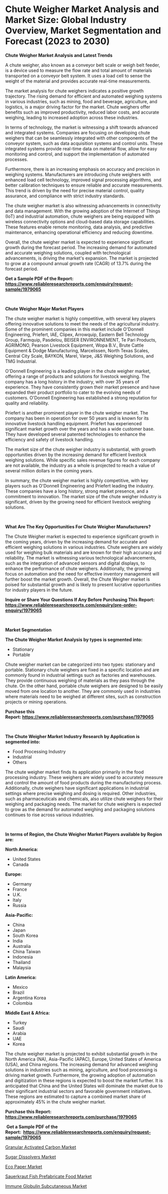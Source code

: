 <p><h1>Chute Weigher Market Analysis and Market Size: Global Industry Overview, Market Segmentation and Forecast (2023 to 2030)</h1></p><p><strong>Chute Weigher Market Analysis and Latest Trends</strong></p>
<p><p>A chute weigher, also known as a conveyor belt scale or weigh belt feeder, is a device used to measure the flow rate and total amount of materials transported on a conveyor belt system. It uses a load cell to sense the weight of the material and provides accurate real-time measurements.</p><p>The market analysis for chute weighers indicates a positive growth trajectory. The rising demand for efficient and automated weighing systems in various industries, such as mining, food and beverage, agriculture, and logistics, is a major driving factor for the market. Chute weighers offer benefits such as improved productivity, reduced labor costs, and accurate weighing, leading to increased adoption across these industries.</p><p>In terms of technology, the market is witnessing a shift towards advanced and integrated systems. Companies are focusing on developing chute weighers that can be seamlessly integrated with other components of the conveyor system, such as data acquisition systems and control units. These integrated systems provide real-time data on material flow, allow for easy monitoring and control, and support the implementation of automated processes.</p><p>Furthermore, there is an increasing emphasis on accuracy and precision in weighing systems. Manufacturers are introducing chute weighers with enhanced load cell technology, improved signal processing algorithms, and better calibration techniques to ensure reliable and accurate measurements. This trend is driven by the need for precise material control, quality assurance, and compliance with strict industry standards.</p><p>The chute weigher market is also witnessing advancements in connectivity and data management. With the growing adoption of the Internet of Things (IoT) and industrial automation, chute weighers are being equipped with wireless connectivity options and cloud-based data storage capabilities. These features enable remote monitoring, data analysis, and predictive maintenance, enhancing operational efficiency and reducing downtime.</p><p>Overall, the chute weigher market is expected to experience significant growth during the forecast period. The increasing demand for automated and accurate weighing solutions, coupled with technological advancements, is driving the market's expansion. The market is projected to grow at a compound annual growth rate (CAGR) of 13.7% during the forecast period.</p></p>
<p><strong>Get a Sample PDF of the Report:&nbsp; <a href="https://www.reliableresearchreports.com/enquiry/request-sample/1979065">https://www.reliableresearchreports.com/enquiry/request-sample/1979065</a></strong></p>
<p>&nbsp;</p>
<p><strong>Chute Weigher Major Market Players</strong></p>
<p><p>The chute weigher market is highly competitive, with several key players offering innovative solutions to meet the needs of the agricultural industry. Some of the prominent companies in this market include O'Donnell Engineering, Priefert, IAE, Clipex, Arrowquip, Eastern Bell Technology Group, Farmquip, Pasdelou, BEISER ENVIRONNEMENT, Te Pari Products, AGRİMONO, Pearson Livestock Equipment, Wopa B.V., Brute Cattle Equipment & Dodge Manufacturing, Marcelissen, North Texas Scales, Central City Scale, BAYKON, Marel, Varpe, J&S Weighing Solutions, and TMG Industrial.</p><p>O'Donnell Engineering is a leading player in the chute weigher market, offering a range of products and solutions for livestock weighing. The company has a long history in the industry, with over 35 years of experience. They have consistently grown their market presence and have expanded their product portfolio to cater to the evolving needs of customers. O'Donnell Engineering has established a strong reputation for quality and reliability.</p><p>Priefert is another prominent player in the chute weigher market. The company has been in operation for over 50 years and is known for its innovative livestock handling equipment. Priefert has experienced significant market growth over the years and has a wide customer base. They have developed several patented technologies to enhance the efficiency and safety of livestock handling.</p><p>The market size of the chute weigher industry is substantial, with growth opportunities driven by the increasing demand for efficient livestock weighing solutions. While specific sales revenue figures for each company are not available, the industry as a whole is projected to reach a value of several million dollars in the coming years.</p><p>In summary, the chute weigher market is highly competitive, with key players such as O'Donnell Engineering and Priefert leading the industry. These companies have a long history, strong market presence, and a commitment to innovation. The market size of the chute weigher industry is significant, driven by the growing need for efficient livestock weighing solutions.</p></p>
<p>&nbsp;</p>
<p><strong>What Are The Key Opportunities For Chute Weigher Manufacturers?</strong></p>
<p><p>The Chute Weigher market is expected to experience significant growth in the coming years, driven by the increasing demand for accurate and efficient weighing solutions in various industries. Chute weighers are widely used for weighing bulk materials and are known for their high accuracy and reliability. The market is witnessing various technological advancements, such as the integration of advanced sensors and digital displays, to enhance the performance of chute weighers. Additionally, the growing focus on automation and the need for effective inventory management will further boost the market growth. Overall, the Chute Weigher market is poised for substantial growth and is likely to present lucrative opportunities for industry players in the future.</p></p>
<p><strong>Inquire or Share Your Questions If Any Before Purchasing This Report: <a href="https://www.reliableresearchreports.com/enquiry/pre-order-enquiry/1979065">https://www.reliableresearchreports.com/enquiry/pre-order-enquiry/1979065</a></strong></p>
<p>&nbsp;</p>
<p><strong>Market Segmentation</strong></p>
<p><strong>The Chute Weigher Market Analysis by types is segmented into:</strong></p>
<p><ul><li>Stationary</li><li>Portable</li></ul></p>
<p><p>Chute weigher market can be categorized into two types: stationary and portable. Stationary chute weighers are fixed in a specific location and are commonly found in industrial settings such as factories and warehouses. They provide continuous weighing of materials as they pass through the chute. On the other hand, portable chute weighers are designed to be easily moved from one location to another. They are commonly used in industries where materials need to be weighed at different sites, such as construction projects or mining operations.</p></p>
<p><strong>Purchase this Report:&nbsp;<a href="https://www.reliableresearchreports.com/purchase/1979065">https://www.reliableresearchreports.com/purchase/1979065</a></strong></p>
<p>&nbsp;</p>
<p><strong>The Chute Weigher Market Industry Research by Application is segmented into:</strong></p>
<p><ul><li>Food Processing Industry</li><li>Industrial</li><li>Others</li></ul></p>
<p><p>The chute weigher market finds its application primarily in the food processing industry. These weighers are widely used to accurately measure and control the amount of food products during the manufacturing process. Additionally, chute weighers have significant applications in industrial settings where precise weighing and dosing is required. Other industries, such as pharmaceuticals and chemicals, also utilize chute weighers for their weighing and packaging needs. The market for chute weighers is expected to grow as the demand for automated weighing and packaging solutions continues to rise across various industries.</p></p>
<p>&nbsp;</p>
<p><strong>In terms of Region, the Chute Weigher Market Players available by Region are:</strong></p>
<p>
    <p> <strong> North America: </strong>
        <ul>
            <li>United States</li>
            <li>Canada</li>
        </ul>
        </p> 
    <p> <strong> Europe: </strong>
        <ul>
            <li>Germany</li>
            <li>France</li>
            <li>U.K.</li>
            <li>Italy</li>
            <li>Russia</li>
        </ul>
        </p> 
    <p> <strong> Asia-Pacific: </strong>
        <ul>
            <li>China</li>
            <li>Japan</li>
            <li>South Korea</li>
            <li>India</li>
            <li>Australia</li>
            <li>China Taiwan</li>
            <li>Indonesia</li>
            <li>Thailand</li>
            <li>Malaysia</li>
        </ul>
        </p> 
    <p> <strong> Latin America: </strong>
        <ul>
            <li>Mexico</li>
            <li>Brazil</li>
            <li>Argentina Korea</li>
            <li>Colombia</li>
        </ul>
        </p> 
    <p> <strong> Middle East & Africa: </strong>
        <ul>
            <li>Turkey</li>
            <li>Saudi</li>
            <li>Arabia</li>
            <li>UAE</li>
            <li>Korea</li>
        </ul>
    </p>
    </p>
<p><p>The chute weigher market is projected to exhibit substantial growth in the North America (NA), Asia-Pacific (APAC), Europe, United States of America (USA), and China regions. The increasing demand for advanced weighing solutions in industries such as mining, agriculture, and food processing is driving market growth. Furthermore, the growing adoption of automation and digitization in these regions is expected to boost the market further. It is anticipated that China and the United States will dominate the market due to their significant industrial sectors and favorable government initiatives. These regions are estimated to capture a combined market share of approximately 45% in the chute weigher market.</p></p>
<p><strong>Purchase this Report: <a href="https://www.reliableresearchreports.com/purchase/1979065">https://www.reliableresearchreports.com/purchase/1979065</a></strong></p>
<p>&nbsp;<strong>Get a Sample PDF of the Report:&nbsp;&nbsp;<a href="https://www.reliableresearchreports.com/enquiry/request-sample/1979065">https://www.reliableresearchreports.com/enquiry/request-sample/1979065</a></strong></p>
<p><strong></strong></p>
<p><p><a href="https://medium.com/@dennisoliver07/granular-activated-carbon-nbsp-market-focuses-on-market-share-size-and-projected-forecast-till-47a7554a60ab">Granular Activated Carbon Market</a></p><p><a href="https://github.com/gulaimolin/Market-Research-Report-List-1/blob/main/sugar-dissolvers-market.md">Sugar Dissolvers Market</a></p><p><a href="https://medium.com/@scottford2001/eco-paper-market-insight-market-trends-growth-forecasted-from-2023-to-2030-f71c0ac3bfe7">Eco Paper Market</a></p><p><a href="https://github.com/ruslanpoljakovrd177/Market-Research-Report-List-1/blob/main/sauerkraut-fish-prefabricate-food-market.md">Sauerkraut Fish Prefabricate Food Market</a></p><p><a href="https://medium.com/@jamesromero59/immune-globulin-subcutaneous-market-comprehensive-assessment-by-type-application-and-geography-b0b7d53e9a5b">Immune Globulin Subcutaneous Market</a></p></p>